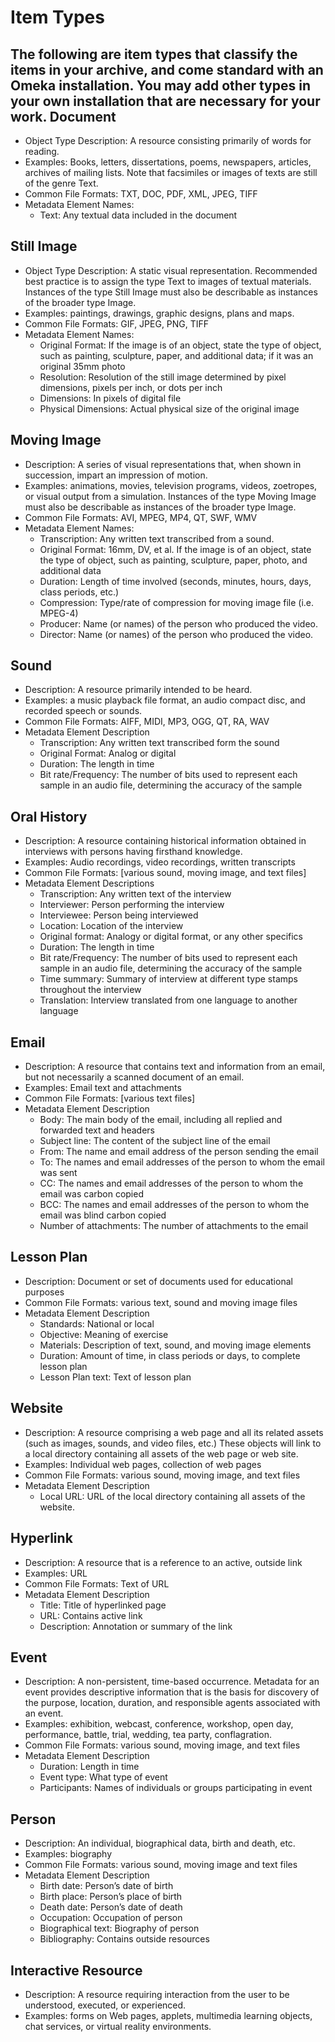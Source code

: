
Item Types
==========


The following are item types that classify the items in your archive,
and come standard with an Omeka installation. You may add other types in
your own installation that are necessary for your work.
Document
---------------------------------------------------------

-   Object Type Description: A resource consisting primarily of words
    for reading.
-   Examples: Books, letters, dissertations, poems, newspapers,
    articles, archives of mailing lists. Note that facsimiles or images
    of texts are still of the genre Text.
-   Common File Formats: TXT, DOC, PDF, XML, JPEG, TIFF
-   Metadata Element Names:
    -   Text: Any textual data included in the document

Still Image
-------------------------------------------------------------

-   Object Type Description: A static visual representation. Recommended
    best practice is to assign the type Text to images of
    textual materials. Instances of the type Still Image must also be
    describable as instances of the broader type Image.
-   Examples: paintings, drawings, graphic designs, plans and maps.
-   Common File Formats: GIF, JPEG, PNG, TIFF
-   Metadata Element Names:
    -   Original Format: If the image is of an object, state the type of
        object, such as painting, sculpture, paper, and additional data;
        if it was an original 35mm photo
    -   Resolution: Resolution of the still image determined by pixel
        dimensions, pixels per inch, or dots per inch
    -   Dimensions: In pixels of digital file
    -   Physical Dimensions: Actual physical size of the original image

Moving Image
---------------------------------------------------------------

-   Description: A series of visual representations that, when shown in
    succession, impart an impression of motion.
-   Examples: animations, movies, television programs, videos,
    zoetropes, or visual output from a simulation. Instances of the type
    Moving Image must also be describable as instances of the broader
    type Image.
-   Common File Formats: AVI, MPEG, MP4, QT, SWF, WMV
-   Metadata Element Names:
    -   Transcription: Any written text transcribed from a sound.
    -   Original Format: 16mm, DV, et al. If the image is of an object,
        state the type of object, such as painting, sculpture, paper,
        photo, and additional data
    -   Duration: Length of time involved (seconds, minutes, hours,
        days, class periods, etc.)
    -   Compression: Type/rate of compression for moving image
        file (i.e. MPEG-4)
    -   Producer: Name (or names) of the person who produced the video.
    -   Director: Name (or names) of the person who produced the video.

Sound
-------------------------------------------------

-   Description: A resource primarily intended to be heard.
-   Examples: a music playback file format, an audio compact disc, and
    recorded speech or sounds.
-   Common File Formats: AIFF, MIDI, MP3, OGG, QT, RA, WAV
-   Metadata Element Description
    -   Transcription: Any written text transcribed form the sound
    -   Original Format: Analog or digital
    -   Duration: The length in time
    -   Bit rate/Frequency: The number of bits used to represent each
        sample in an audio file, determining the accuracy of the sample

Oral History
---------------------------------------------------------------

-   Description: A resource containing historical information obtained
    in interviews with persons having firsthand knowledge.
-   Examples: Audio recordings, video recordings, written transcripts
-   Common File Formats: \[various sound, moving image, and text files\]
-   Metadata Element Descriptions
    -   Transcription: Any written text of the interview
    -   Interviewer: Person performing the interview
    -   Interviewee: Person being interviewed
    -   Location: Location of the interview
    -   Original format: Analogy or digital format, or any other
        specifics
    -   Duration: The length in time
    -   Bit rate/Frequency: The number of bits used to represent each
        sample in an audio file, determining the accuracy of the sample
    -   Time summary: Summary of interview at different type stamps
        throughout the interview
    -   Translation: Interview translated from one language to another
        language

Email
-------------------------------------------------

-   Description: A resource that contains text and information from an
    email, but not necessarily a scanned document of an email.
-   Examples: Email text and attachments
-   Common File Formats: \[various text files\]
-   Metadata Element Description
    -   Body: The main body of the email, including all replied and
        forwarded text and headers
    -   Subject line: The content of the subject line of the email
    -   From: The name and email address of the person sending the email
    -   To: The names and email addresses of the person to whom the
        email was sent
    -   CC: The names and email addresses of the person to whom the
        email was carbon copied
    -   BCC: The names and email addresses of the person to whom the
        email was blind carbon copied
    -   Number of attachments: The number of attachments to the email

Lesson Plan
-------------------------------------------------------------

-   Description: Document or set of documents used for educational
    purposes
-   Common File Formats: various text, sound and moving image files
-   Metadata Element Description
    -   Standards: National or local
    -   Objective: Meaning of exercise
    -   Materials: Description of text, sound, and moving image elements
    -   Duration: Amount of time, in class periods or days, to complete
        lesson plan
    -   Lesson Plan text: Text of lesson plan

Website
-----------------------------------------------------

-   Description: A resource comprising a web page and all its related
    assets (such as images, sounds, and video files, etc.) These objects
    will link to a local directory containing all assets of the web page
    or web site.
-   Examples: Individual web pages, collection of web pages
-   Common File Formats: various sound, moving image, and text files
-   Metadata Element Description
    -   Local URL: URL of the local directory containing all assets of
        the website.

Hyperlink
---------------------------------------------------------

-   Description: A resource that is a reference to an active, outside
    link
-   Examples: URL
-   Common File Formats: Text of URL
-   Metadata Element Description
    -   Title: Title of hyperlinked page
    -   URL: Contains active link
    -   Description: Annotation or summary of the link

Event
-------------------------------------------------

-   Description: A non-persistent, time-based occurrence. Metadata for
    an event provides descriptive information that is the basis for
    discovery of the purpose, location, duration, and responsible agents
    associated with an event.
-   Examples: exhibition, webcast, conference, workshop, open day,
    performance, battle, trial, wedding, tea party, conflagration.
-   Common File Formats: various sound, moving image, and text files
-   Metadata Element Description
    -   Duration: Length in time
    -   Event type: What type of event
    -   Participants: Names of individuals or groups participating in
        event

Person
---------------------------------------------------

-   Description: An individual, biographical data, birth and death, etc.
-   Examples: biography
-   Common File Formats: various sound, moving image and text files
-   Metadata Element Description
    -   Birth date: Person’s date of birth
    -   Birth place: Person’s place of birth
    -   Death date: Person’s date of death
    -   Occupation: Occupation of person
    -   Biographical text: Biography of person
    -   Bibliography: Contains outside resources

Interactive Resource
-------------------------------------------------------------------------------

-   Description: A resource requiring interaction from the user to be
    understood, executed, or experienced.
-   Examples: forms on Web pages, applets, multimedia learning objects,
    chat services, or virtual reality environments.

